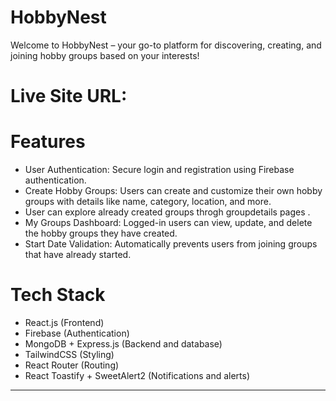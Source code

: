 # HobbyNest 

Welcome to HobbyNest – your go-to platform for discovering, creating, and joining hobby groups based on your interests!

# Live Site URL: 

# Features

- User Authentication: Secure login and registration using Firebase authentication.
- Create Hobby Groups: Users can create and customize their own hobby groups with details like name, category,   location, and more.
- User can explore already created groups throgh groupdetails pages .
- My Groups Dashboard: Logged-in users can view, update, and delete the hobby groups they have created.
- Start Date Validation: Automatically prevents users from joining groups that have already started.

# Tech Stack

- React.js (Frontend)
- Firebase (Authentication)
- MongoDB + Express.js (Backend and database)
- TailwindCSS (Styling)
- React Router (Routing)
- React Toastify + SweetAlert2 (Notifications and alerts)

---

